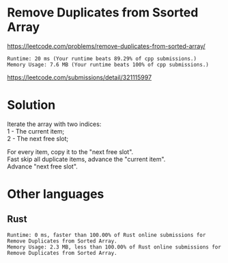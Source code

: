 # Remove Duplicates from Ssorted Array

https://leetcode.com/problems/remove-duplicates-from-sorted-array/  

```
Runtime: 20 ms (Your runtime beats 89.29% of cpp submissions.)
Memory Usage: 7.6 MB (Your runtime beats 100% of cpp submissions.)
```
https://leetcode.com/submissions/detail/321115997

# Solution

Iterate the array with two indices:  
1 - The current item;  
2 - The next free slot;  
  
For every item, copy it to the "next free slot".  
Fast skip all duplicate items, advance the "current item".  
Advance "next free slot".  


# Other languages

## Rust
```
Runtime: 0 ms, faster than 100.00% of Rust online submissions for Remove Duplicates from Sorted Array.
Memory Usage: 2.3 MB, less than 100.00% of Rust online submissions for Remove Duplicates from Sorted Array.
```
